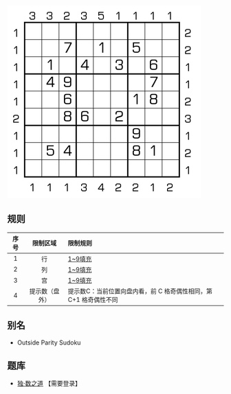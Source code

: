 ![](../../../../images/sudoku/连续同奇偶性.png)

## 规则
| 序号 | 限制区域 | 限制规则 |
| :---: | :---: | :--- |
| 1 | 行 | [1~9填充] |
| 2 | 列 | [1~9填充] |
| 3 | 宫 | [1~9填充] |
| 4 | 提示数（盘外） | 提示数C：当前位置向盘内看，前 C 格奇偶性相同，第 C+1 格奇偶性不同 |

## 别名
- Outside Parity Sudoku

## 题库
- [独·数之道](http://www.sudokufans.org.cn/lx/game.index.php?type=mm4) 【需要登录】

[1~9填充]: ../../../../rules.md#1~9填充